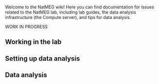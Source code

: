 Welcome to the NatMEG wiki! Here you can find documentation for issues related to the NatMEG lab, including lab guides, the data analysis infrastructure (the Compute server), and tips for data analysis.

WORK IN PROGRESS

## Working in the lab

## Setting up data analysis

## Data analysis

